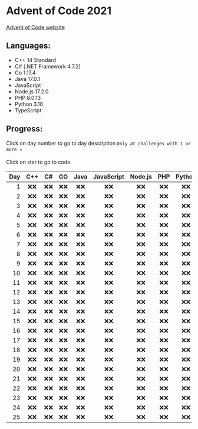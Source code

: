 # Advent of Code 2021

[Advent of Code website](https://adventofcode.com/2021)

## Languages:

- C++ 14 Standard
- C# (.NET Framework 4.7.2)
- Go 1.17.4
- Java 17.0.1
- JavaScript
- Node.js 17.2.0
- PHP 8.0.13
- Python 3.10
- TypeScript

## Progress:

Click on day number to go to day description `Only at challenges with 1 or more ⭐`

Click on star to go to code.

| Day | C++  |  C#  |  GO  | Java | JavaScript | Node.js | PHP  | Python | TypeScript |
| --: | :--: | :--: | :--: | :--: | :--------: | :-----: | :--: | :----: | :--------: |
|   1 | ❌❌ | ❌❌ | ❌❌ | ❌❌ |    ❌❌    |  ❌❌   | ❌❌ |  ❌❌  |    ❌❌    |
|   2 | ❌❌ | ❌❌ | ❌❌ | ❌❌ |    ❌❌    |  ❌❌   | ❌❌ |  ❌❌  |    ❌❌    |
|   3 | ❌❌ | ❌❌ | ❌❌ | ❌❌ |    ❌❌    |  ❌❌   | ❌❌ |  ❌❌  |    ❌❌    |
|   4 | ❌❌ | ❌❌ | ❌❌ | ❌❌ |    ❌❌    |  ❌❌   | ❌❌ |  ❌❌  |    ❌❌    |
|   5 | ❌❌ | ❌❌ | ❌❌ | ❌❌ |    ❌❌    |  ❌❌   | ❌❌ |  ❌❌  |    ❌❌    |
|   6 | ❌❌ | ❌❌ | ❌❌ | ❌❌ |    ❌❌    |  ❌❌   | ❌❌ |  ❌❌  |    ❌❌    |
|   7 | ❌❌ | ❌❌ | ❌❌ | ❌❌ |    ❌❌    |  ❌❌   | ❌❌ |  ❌❌  |    ❌❌    |
|   8 | ❌❌ | ❌❌ | ❌❌ | ❌❌ |    ❌❌    |  ❌❌   | ❌❌ |  ❌❌  |    ❌❌    |
|   9 | ❌❌ | ❌❌ | ❌❌ | ❌❌ |    ❌❌    |  ❌❌   | ❌❌ |  ❌❌  |    ❌❌    |
|  10 | ❌❌ | ❌❌ | ❌❌ | ❌❌ |    ❌❌    |  ❌❌   | ❌❌ |  ❌❌  |    ❌❌    |
|  11 | ❌❌ | ❌❌ | ❌❌ | ❌❌ |    ❌❌    |  ❌❌   | ❌❌ |  ❌❌  |    ❌❌    |
|  12 | ❌❌ | ❌❌ | ❌❌ | ❌❌ |    ❌❌    |  ❌❌   | ❌❌ |  ❌❌  |    ❌❌    |
|  13 | ❌❌ | ❌❌ | ❌❌ | ❌❌ |    ❌❌    |  ❌❌   | ❌❌ |  ❌❌  |    ❌❌    |
|  14 | ❌❌ | ❌❌ | ❌❌ | ❌❌ |    ❌❌    |  ❌❌   | ❌❌ |  ❌❌  |    ❌❌    |
|  15 | ❌❌ | ❌❌ | ❌❌ | ❌❌ |    ❌❌    |  ❌❌   | ❌❌ |  ❌❌  |    ❌❌    |
|  16 | ❌❌ | ❌❌ | ❌❌ | ❌❌ |    ❌❌    |  ❌❌   | ❌❌ |  ❌❌  |    ❌❌    |
|  17 | ❌❌ | ❌❌ | ❌❌ | ❌❌ |    ❌❌    |  ❌❌   | ❌❌ |  ❌❌  |    ❌❌    |
|  18 | ❌❌ | ❌❌ | ❌❌ | ❌❌ |    ❌❌    |  ❌❌   | ❌❌ |  ❌❌  |    ❌❌    |
|  19 | ❌❌ | ❌❌ | ❌❌ | ❌❌ |    ❌❌    |  ❌❌   | ❌❌ |  ❌❌  |    ❌❌    |
|  20 | ❌❌ | ❌❌ | ❌❌ | ❌❌ |    ❌❌    |  ❌❌   | ❌❌ |  ❌❌  |    ❌❌    |
|  21 | ❌❌ | ❌❌ | ❌❌ | ❌❌ |    ❌❌    |  ❌❌   | ❌❌ |  ❌❌  |    ❌❌    |
|  22 | ❌❌ | ❌❌ | ❌❌ | ❌❌ |    ❌❌    |  ❌❌   | ❌❌ |  ❌❌  |    ❌❌    |
|  23 | ❌❌ | ❌❌ | ❌❌ | ❌❌ |    ❌❌    |  ❌❌   | ❌❌ |  ❌❌  |    ❌❌    |
|  24 | ❌❌ | ❌❌ | ❌❌ | ❌❌ |    ❌❌    |  ❌❌   | ❌❌ |  ❌❌  |    ❌❌    |
|  25 | ❌❌ | ❌❌ | ❌❌ | ❌❌ |    ❌❌    |  ❌❌   | ❌❌ |  ❌❌  |    ❌❌    |
